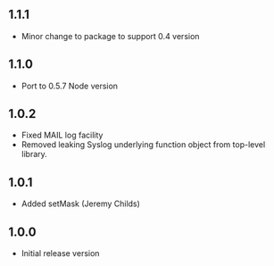 ## 1.1.1

* Minor change to package to support 0.4 version

## 1.1.0

* Port to 0.5.7 Node version

## 1.0.2

* Fixed MAIL log facility
* Removed leaking Syslog underlying function object from top-level library.

## 1.0.1

* Added setMask (Jeremy Childs)

## 1.0.0

* Initial release version
